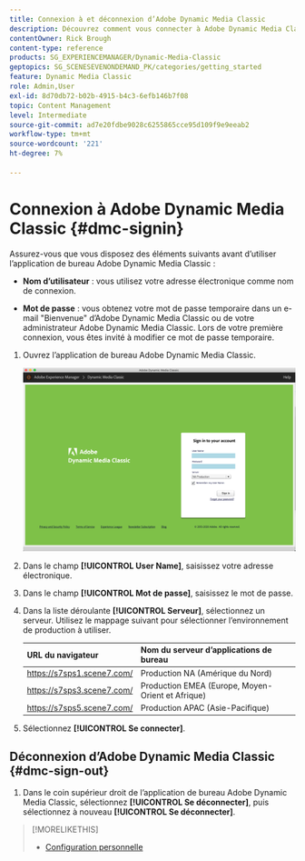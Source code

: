 ```yaml
---
title: Connexion à et déconnexion d’Adobe Dynamic Media Classic
description: Découvrez comment vous connecter à Adobe Dynamic Media Classic et vous déconnecter. Découvrez également comment vous connecter à un serveur de production en Amérique du Nord (NA) ou en Europe, au Moyen-Orient, en Afrique (EMEA) ou en Asie-Pacifique (APAC).
contentOwner: Rick Brough
content-type: reference
products: SG_EXPERIENCEMANAGER/Dynamic-Media-Classic
geptopics: SG_SCENESEVENONDEMAND_PK/categories/getting_started
feature: Dynamic Media Classic
role: Admin,User
exl-id: 8d70db72-b02b-4915-b4c3-6efb146b7f08
topic: Content Management
level: Intermediate
source-git-commit: ad7e20fdbe9028c6255865cce95d109f9e9eeab2
workflow-type: tm+mt
source-wordcount: '221'
ht-degree: 7%

---
```


<!-- UPDATE THIS TOPIC AFTER DECEMBER 31, 2020!!!!! -->

# Connexion à Adobe Dynamic Media Classic {#dmc-signin}

Assurez-vous que vous disposez des éléments suivants avant d’utiliser l’application de bureau Adobe Dynamic Media Classic :

* **Nom d’utilisateur** : vous utilisez votre adresse électronique comme nom de connexion.

* **Mot de passe** : vous obtenez votre mot de passe temporaire dans un e-mail &quot;Bienvenue&quot; d’Adobe Dynamic Media Classic ou de votre administrateur Adobe Dynamic Media Classic. Lors de votre première connexion, vous êtes invité à modifier ce mot de passe temporaire.

1. Ouvrez l’application de bureau Adobe Dynamic Media Classic.

   ![ Connexion Adobe Dynamic Media Classic ](/help/using/assets/dmclassic-login1.png)

1. Dans le champ **[!UICONTROL User Name]**, saisissez votre adresse électronique.
1. Dans le champ **[!UICONTROL Mot de passe]**, saisissez le mot de passe.
1. Dans la liste déroulante **[!UICONTROL Serveur]**, sélectionnez un serveur.
Utilisez le mappage suivant pour sélectionner l’environnement de production à utiliser.

   | URL du navigateur | Nom du serveur d’applications de bureau |
   | --- | --- |
   | https://s7sps1.scene7.com/ | Production NA (Amérique du Nord) |
   | https://s7sps3.scene7.com/ | Production EMEA (Europe, Moyen-Orient et Afrique) |
   | https://s7sps5.scene7.com/ | Production APAC (Asie-Pacifique) |

1. Sélectionnez **[!UICONTROL Se connecter]**.

## Déconnexion d’Adobe Dynamic Media Classic {#dmc-sign-out}

1. Dans le coin supérieur droit de l’application de bureau Adobe Dynamic Media Classic, sélectionnez **[!UICONTROL Se déconnecter]**, puis sélectionnez à nouveau **[!UICONTROL Se déconnecter]**.

>[!MORELIKETHIS]
>
>* [Configuration personnelle](personal-setup.md#personal_setup)
